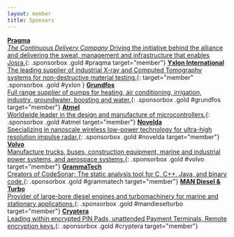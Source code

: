 ```yaml
---
layout: member
title: Sponsors
---
```

[__Praqma__<br/>_The Continuous Delivery Company_ Driving the initiative behind the alliance and delivering the sweat, management and infrastructure that enables Josra.](http://www.praqma.com){: .sponsorbox  .gold #praqma target="member"}
[__Yxlon International__<br/>The leading supplier of industrial X-ray and Computed Tomography systems for non-destructive material testing.](http://www.yxlon.com){: target="member" .sponsorbox .gold #yxlon }
[__Grundfos__<br/>Full range supplier of pumps for heating, air conditioning, irrigation, industry, groundwater, boosting and water.](http://www.grundfos.com){: .sponsorbox .gold #grundfos target="member"}
[__Atmel__<br/>Worldwide leader in the design and manufacture of microcontrollers.](http://www.atmel.com){: .sponsorbox .gold #atmel target="member"}
[__Novelda__<br/>Specializing in nanoscale wireless low-power technology for ultra-high resolution impulse radar.](http://xethru.com){: .sponsorbox .gold #novelda target="member"}
[__Volvo__<br/>Manufacture trucks, buses, construction equipment, marine and industrial power systems, and aerospace systems.](http://www.volvo.com){: .sponsorbox .gold #volvo target="member"}
[__GrammaTech__<br/>Creators of CodeSonar; The static analysis tool for C, C++, Java, and binary code.](http://www.grammatech.com){: .sponsorbox .gold #grammatech target="member"}
[__MAN Diesel & Turbo__<br/>Provider of large-bore diesel engines and turbomachinery for marine and stationary applications.](http://dieselturbo.man.eu){: .sponsorbox .gold #mandieselturbo target="member"}
[__Cryptera__<br/>Leading within encrypted PIN Pads, unattended Payment Terminals, Remote encryption keys.](http://www.cryptera.com){: .sponsorbox .gold #cryptera target="member"}





<div style="clear:both;">&nbsp;</div>
